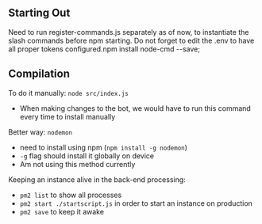 ## Starting Out
Need to run register-commands.js separately as of now, to instantiate the slash commands before npm starting.
Do not forget to edit the .env to have all proper tokens configured.npm install node-cmd --save;

## Compilation
To do it manually: `node src/index.js`
- When making changes to the bot, we would have to run this command every time to install manually

Better way: `nodemon`
- need to install using npm (`npm install -g nodemon`)
- `-g` flag should install it globally on device
- Am not using this method currently

Keeping an instance alive in the back-end processing:
- `pm2 list` to show all processes
- `pm2 start ./startscript.js` in order to start an instance on production
- `pm2 save` to keep it awake

